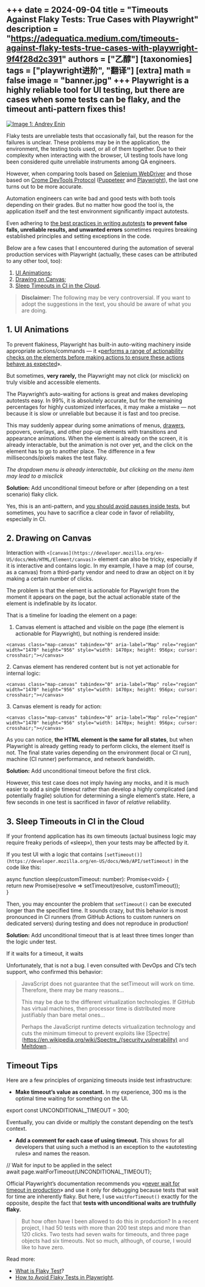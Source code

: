 
+++
date = 2024-09-04
title = "Timeouts Against Flaky Tests: True Cases with Playwright"
description = "https://adequatica.medium.com/timeouts-against-flaky-tests-true-cases-with-playwright-9f4f28d2c391"
authors = ["乙醇"]
[taxonomies]
tags = ["playwright进阶", "翻译"]
[extra]
math = false
image = "banner.jpg"
+++
Playwright is a highly reliable tool for UI testing, but there are cases when some tests can be flaky, and the timeout anti-pattern fixes this!
-----------------------------------------------------------------------------------------------------------------------------------------------

[![Image 1: Andrey Enin](https://miro.medium.com/v2/resize:fill:88:88/2*bQ4xmdoPtrdMchCQCia7iQ.png)](img/1727601491.753761)

Flaky tests are unreliable tests that occasionally fail, but the reason for the failures is unclear. These problems may be in the application, the environment, the testing tools used, or all of them together. Due to their complexity when interacting with the browser, UI testing tools have long been considered quite unreliable instruments among QA engineers.

However, when comparing tools based on [Selenium WebDriver](https://www.selenium.dev/documentation/webdriver/) and those based on [Crome DevTools Protocol](https://chromedevtools.github.io/devtools-protocol/) ([Puppeteer](https://pptr.dev/) and [Playwright](https://playwright.dev/)), the last one turns out to be more accurate.

Automation engineers can write bad and good tests with both tools depending on their grades. But no matter how good the tool is, the application itself and the test environment significantly impact autotests.

Even adhering to [the best practices in writing autotests](https://adequatica.medium.com/principles-of-writing-automated-tests-a2b72218264c) **to prevent false falls, unreliable results, and unwanted errors** sometimes requires breaking established principles and setting exceptions in the code.

Below are a few cases that I encountered during the automation of several production services with Playwright (actually, these cases can be attributed to any other tool, too):

1.  [UI Animations](https://adequatica.medium.com/timeouts-against-flaky-tests-true-cases-with-playwright-9f4f28d2c391#d65c);
2.  [Drawing on Canvas](https://adequatica.medium.com/timeouts-against-flaky-tests-true-cases-with-playwright-9f4f28d2c391#41b5);
3.  [Sleep Timeouts in CI in the Cloud](https://adequatica.medium.com/timeouts-against-flaky-tests-true-cases-with-playwright-9f4f28d2c391#851d).

> **Disclaimer:** The following may be very controversial. If you want to adopt the suggestions in the text, you should be aware of what you are doing.

1\. UI Animations
-----------------

To prevent flakiness, Playwright has built-in auto-witing machinery inside appropriate actions/commands — it «[performs a range of actionability checks on the elements before making actions to ensure these actions behave as expected](https://playwright.dev/docs/actionability)».

But sometimes, **very rarely,** the Playwright may not click (or misclick) on truly visible and accessible elements.

The Playwright’s auto-waiting for actions is great and makes developing autotests easy. In 99%, it is absolutely accurate, but for the remaining percentages for highly customized interfaces, it may make a mistake — not because it is slow or unreliable but because it is fast and too precise.

This may suddenly appear during some animations of menus, [drawers](https://m2.material.io/components/navigation-drawer), popovers, overlays, and other pop-up elements with transitions and appearance animations. When the element is already on the screen, it is already interactable, but the animation is not over yet, and the click on the element has to go to another place. The difference in a few milliseconds/pixels makes the test flaky.

_The dropdown menu is already interactable, but clicking on the menu item may lead to a misclick_

**Solution:** Add unconditional timeout before or after (depending on a test scenario) flaky click.

Yes, this is an anti-pattern, and [you should avoid pauses inside tests](https://adequatica.medium.com/principles-of-writing-automated-tests-a2b72218264c#b9cd), but sometimes, you have to sacrifice a clear code in favor of reliability, especially in CI.

2\. Drawing on Canvas
---------------------

Interaction with `<[canvas](https://developer.mozilla.org/en-US/docs/Web/HTML/Element/canvas)>` element can also be tricky, especially if it is interactive and contains logic. In my example, I have a map (of course, as a canvas) from a third-party vendor and need to draw an object on it by making a certain number of clicks.

The problem is that the element is actionable for Playwright from the moment it appears on the page, but the actual actionable state of the element is indefinable by its locator.

That is a timeline for loading the element on a page:

1.  Canvas element is attached and visible on the page (the element is actionable for Playwright), but nothing is rendered inside:

`<canvas class="map-canvas" tabindex="0" aria-label="Map" role="region" width="1470" height="956" style="width: 1470px; height: 956px; cursor: crosshair;"></canvas>`

2\. Canvas element has rendered content but is not yet actionable for internal logic:

`<canvas class="map-canvas" tabindex="0" aria-label="Map" role="region" width="1470" height="956" style="width: 1470px; height: 956px; cursor: crosshair;"></canvas>`

3\. Canvas element is ready for action:

`<canvas class="map-canvas" tabindex="0" aria-label="Map" role="region" width="1470" height="956" style="width: 1470px; height: 956px; cursor: crosshair;"></canvas>`

As you can notice, **the HTML element is the same for all states**, but when Playwright is already getting ready to perform clicks, the element itself is not. The final state varies depending on the environment (local or CI run), machine (CI runner) performance, and network bandwidth.

**Solution:** Add unconditional timeout before the first click.

However, this test case does not imply having any mocks, and it is much easier to add a single timeout rather than develop a highly complicated (and potentially fragile) solution for determining a single element’s state. Here, a few seconds in one test is sacrificed in favor of _relative_ reliability.

3\. Sleep Timeouts in CI in the Cloud
-------------------------------------

If your frontend application has its own timeouts (actual business logic may require freaky periods of «sleep»), then your tests may be affected by it.

If you test UI with a logic that contains `[setTimeout()](https://developer.mozilla.org/en-US/docs/Web/API/setTimeout)` in the code like this:

async function sleep(customTimeout: number): Promise<void\> {  
  return new Promise(resolve =\> setTimeout(resolve, customTimeout));  
}

Then, you may encounter the problem that `setTimeout()` can be executed longer than the specified time. It sounds crazy, but this behavior is most pronounced in CI runners (from GitHub Actions to custom runners on dedicated servers) during testing and does not reproduce in production!

**Solution:** Add unconditional timeout that is at least three times longer than the logic under test.

If it waits for a timeout, it waits

Unfortunately, that is not a bug. I even consulted with DevOps and CI’s tech support, who confirmed this behavior:

> JavaScript does not guarantee that the setTimeout will work on time. Therefore, there may be many reasons…
> 
> This may be due to the different virtualization technologies. If GitHub has virtual machines, then processor time is distributed more justifiably than bare metal ones…
> 
> Perhaps the JavaScript runtime detects virtualization technology and cuts the minimum timeout to prevent exploits like [Spectre](https://en.wikipedia.org/wiki/Spectre_/(security_vulnerability) and [Meltdown](https://en.wikipedia.org/wiki/Meltdown_/(security_vulnerability/))…

Timeout Tips
------------

Here are a few principles of organizing timeouts inside test infrastructure:

*   **Make timeout’s value as constant.** In my experience, 300 ms is the optimal time waiting for something on the UI.

export const UNCONDITIONAL\_TIMEOUT = 300;

Eventually, you can divide or multiply the constant depending on the test’s context.

*   **Add a comment for each case of using timeout.** This shows for all developers that using such a method is an exception to the «autotesting rules» and names the reason.

// Wait for input to be applied in the select  
await page.waitForTimeout(UNCONDITIONAL\_TIMEOUT);

Official Playwright’s documentation recommends you «[never wait for timeout in production](https://playwright.dev/docs/api/class-page#page-wait-for-timeout)» and use it only for debugging because tests that wait for time are inherently flaky. But here, I use `waitForTimeout()` exactly for the opposite, despite the fact that **tests with unconditional waits are truthfully flaky.**

> But how often have I been allowed to do this in production? In a recent project, I had 50 tests with more than 200 test steps and more than 120 clicks. Two tests had seven waits for timeouts, and three page objects had six timeouts. Not so much, although, of course, I would like to have zero.

Read more:

*   [What is Flaky Test](https://www.browserstack.com/test-observability/features/test-reporting/what-is-flaky-test)?
*   [How to Avoid Flaky Tests in Playwright](https://semaphoreci.com/blog/flaky-tests-playwright).
